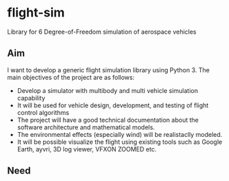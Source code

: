 # flight-sim
Library for 6 Degree-of-Freedom simulation of aerospace vehicles

## Aim
I want to develop a generic flight simulation library using Python 3. The main objectives of the project are as follows:
* Develop a simulator with multibody and multi vehicle simulation capability
* It will be used for vehicle design, development, and testing of flight control algorithms
* The project will have a good technical documentation about the software architecture and mathematical models.
* The environmental effects (especially wind) will be realistaclly modeled.
* It will be possible visualize the flight using existing tools such as Google Earth, ayvri, 3D log viewer, VFXON ZOOMED etc.

## Need

